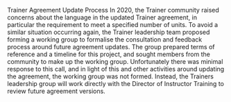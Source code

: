 
Trainer Agreement Update Process
In 2020, the Trainer community raised concerns about the language in the updated Trainer agreement, 
in particular the requirement to meet a specified number of units. To avoid a similar situation 
occurring again, the Trainer leadership team proposed forming a working group to formalise the 
consultation and feedback process around future agreement updates. The group prepared terms of 
reference and a timeline for this project, and sought members from the community to make up the 
working group. Unfortunately there was minimal response to this call, and in light of this and 
other activities around updating the agreement, the working group was not formed. Instead, the 
Trainers leadership group will work directly with the Director of Instructor Training to review 
future agreement versions.
